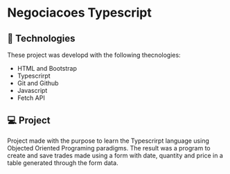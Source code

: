 # Negociacoes Typescript

## 🚀 Technologies

These project was developd with the following thecnologies:

- HTML and Bootstrap
- Typescrirpt
- Git and Github
- Javascript
- Fetch API

## 💻 Project

Project made with the purpose to learn the Typescrirpt language using Objected Oriented Programing paradigms. The result was a program to create and save trades made using a form with date, quantity and price in a table generated through the form data.
